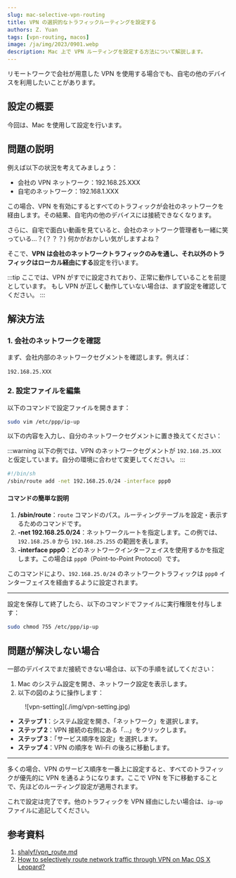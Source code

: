 ```yaml
---
slug: mac-selective-vpn-routing
title: VPN の選択的なトラフィックルーティングを設定する
authors: Z. Yuan
tags: [vpn-routing, macos]
image: /ja/img/2023/0901.webp
description: Mac 上で VPN ルーティングを設定する方法について解説します。
---
```


リモートワークで会社が用意した VPN を使用する場合でも、自宅の他のデバイスを利用したいことがあります。

<!-- truncate -->

## 設定の概要

今回は、Mac を使用して設定を行います。

## 問題の説明

例えば以下の状況を考えてみましょう：

- 会社の VPN ネットワーク：192.168.25.XXX
- 自宅のネットワーク：192.168.1.XXX

この場合、VPN を有効にするとすべてのトラフィックが会社のネットワークを経由します。その結果、自宅内の他のデバイスには接続できなくなります。

さらに、自宅で面白い動画を見ていると、会社のネットワーク管理者も一緒に笑っている…？(？？？)
何かがおかしい気がしますよね？

そこで、**VPN は会社のネットワークトラフィックのみを通し、それ以外のトラフィックはローカル経由にする**設定を行います。

:::tip
ここでは、VPN がすでに設定されており、正常に動作していることを前提としています。
もし VPN が正しく動作していない場合は、まず設定を確認してください。
:::

## 解決方法

### 1. 会社のネットワークを確認

まず、会社内部のネットワークセグメントを確認します。例えば：

`192.168.25.XXX`

### 2. 設定ファイルを編集

以下のコマンドで設定ファイルを開きます：

```bash
sudo vim /etc/ppp/ip-up
```

以下の内容を入力し、自分のネットワークセグメントに置き換えてください：

:::warning
以下の例では、VPN のネットワークセグメントが `192.168.25.XXX` と仮定しています。自分の環境に合わせて変更してください。
:::

```bash
#!/bin/sh
/sbin/route add -net 192.168.25.0/24 -interface ppp0
```

#### コマンドの簡単な説明

1. **/sbin/route**：`route` コマンドのパス。ルーティングテーブルを設定・表示するためのコマンドです。
2. **-net 192.168.25.0/24**：ネットワークルートを指定します。この例では、`192.168.25.0` から `192.168.25.255` の範囲を表します。
3. **-interface ppp0**：どのネットワークインターフェイスを使用するかを指定します。この場合は `ppp0`（Point-to-Point Protocol）です。

このコマンドにより、`192.168.25.0/24` のネットワークトラフィックは `ppp0` インターフェイスを経由するように設定されます。

---

設定を保存して終了したら、以下のコマンドでファイルに実行権限を付与します：

```bash
sudo chmod 755 /etc/ppp/ip-up
```

## 問題が解決しない場合

一部のデバイスでまだ接続できない場合は、以下の手順を試してください：

1. Mac のシステム設定を開き、ネットワーク設定を表示します。
2. 以下の図のように操作します：

<figure style={{"width": "80%"}}>
![vpn-setting](./img/vpn-setting.jpg)
</figure>

- **ステップ 1**：システム設定を開き、「ネットワーク」を選択します。
- **ステップ 2**：VPN 接続の右側にある「…」をクリックします。
- **ステップ 3**：「サービス順序を設定」を選択します。
- **ステップ 4**：VPN の順序を Wi-Fi の後ろに移動します。

---

多くの場合、VPN のサービス順序を一番上に設定すると、すべてのトラフィックが優先的に VPN を通るようになります。ここで VPN を下に移動することで、先ほどのルーティング設定が適用されます。

これで設定は完了です。他のトラフィックを VPN 経由にしたい場合は、`ip-up` ファイルに追記してください。

## 参考資料

1. [shalyf/vpn_route.md](https://gist.github.com/shalyf/d50b0bbf30a4b5020d2b84f4ae8eb4e0)
2. [How to selectively route network traffic through VPN on Mac OS X Leopard?](https://superuser.com/questions/4904/how-to-selectively-route-network-traffic-through-vpn-on-mac-os-x-leopard)
